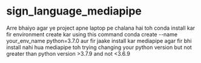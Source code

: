 # sign_language_mediapipe



Arre bhaiyo agar ye project apne laptop pe chalana hai toh conda install kar fir environment create kar using this command
conda create --name your_env_name python=3.7.0
aur fir jaake install kar mediapipe agar fir bhi install nahi hua mediapipe toh trying changing your python version but not greater than python version >3.7.9 and not <3.6.9
